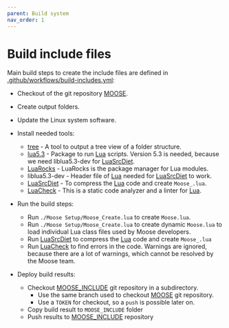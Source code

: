 ```yaml
---
parent: Build system
nav_order: 1
---
```


# Build include files

Main build steps to create the include files are defined in [.github/workflows/build-includes.yml]:

- Checkout of the git repository [MOOSE].
- Create output folders.
- Update the Linux system software.
- Install needed tools:
    - [tree] - A tool to output a tree view of a folder structure.
    - [lua5.3] - Package to run [Lua] scripts. Version 5.3 is needed, because we
      need liblua5.3-dev for [LuaSrcDiet].
    - [LuaRocks] - LuaRocks is the package manager for Lua modules.
    - liblua5.3-dev - Header file of [Lua] needed for [LuaSrcDiet] to work.
    - [LuaSrcDiet] - To compress the [Lua] code and create `Moose_.lua`.
    - [LuaCheck] - This is a static code analyzer and a linter for [Lua].

- Run the build steps:
    - Run `./Moose Setup/Moose_Create.lua` to create `Moose.lua`.
    - Run `./Moose Setup/Moose_Create.lua` to create dynamic `Moose.lua` to
      load individual Lua class files used by Moose developers.
    - Run [LuaSrcDiet] to compress the [Lua] code and create `Moose_.lua`
    - Run [LuaCheck] to find errors in the code. Warnings are ignored, because
      there are a lot of warnings, which cannot be resolved by the Moose team.

- Deploy build results:
    - Checkout [MOOSE_INCLUDE] git repository in a subdirectory.
        - Use the same branch used to checkout [MOOSE] git repository.
        - Use a `TOKEN` for checkout, so a `push` is possible later on.
    - Copy build result to `MOOSE_INCLUDE` folder
    - Push results to [MOOSE_INCLUDE] repository

[.github/workflows/build-includes.yml]: https://github.com/FlightControl-Master/MOOSE/blob/master/.github/workflows/build-includes.yml
[tree]: https://www.cyberciti.biz/faq/linux-show-directory-structure-command-line/
[lua5.3]: https://www.lua.org/manual/5.3/
[LuaRocks]: https://luarocks.org/
[LuaCheck]: https://github.com/mpeterv/luacheck
[MOOSE]: https://github.com/FlightControl-Master/MOOSE
[MOOSE_INCLUDE]: https://github.com/FlightControl-Master/MOOSE_INCLUDE
[LuaSrcDiet]: https://github.com/jirutka/luasrcdiet
[Lua]: https://www.lua.org/
